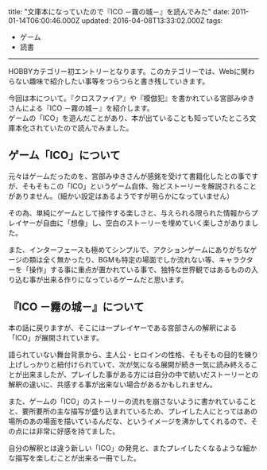 title: "文庫本になっていたので『ICO －霧の城－』を読んでみた"
date: 2011-01-14T06:00:46.000Z
updated: 2016-04-08T13:33:02.000Z
tags: 
  - ゲーム
  - 読書
---


HOBBYカテゴリー初エントリーとなります。このカテゴリーでは、Webに関わらない趣味で紹介したい事等をつらつらと書き残していきます。

今回は本について。『クロスファイア』や『模倣犯』を書かれている宮部みゆきさんによる『ICO －霧の城－』を紹介します。  
 ゲームの「ICO」を遊んだことがあり、本が出ていることも知っていたところ文庫本化されていたので読んでみました。


## ゲーム「ICO」について

元々はゲームだったのを、宮部みゆきさんが感銘を受けて書籍化したとの事ですが、そもそもこの「ICO」というゲーム自体、殆どストーリーを解説されることがありません。（細かい設定はあるようですが明らかになっていません）

その為、単純にゲームとして操作する楽しさと、与えられる限られた情報からプレイヤーが自由に「想像」し、空白のストーリーを埋めていく楽しさがありました。

また、インターフェースも極めてシンプルで、アクションゲームにありがちなゲージの類は全く無かったり、BGMも特定の場面でしか流れない等、キャラクターを「操作」する事に重点が置かれている事で、独特な世界観ではあるものの入り込む事が出来る作りになっているゲームだと思います。


## 『ICO －霧の城－』について

本の話に戻りますが、そこには一プレイヤーである宮部さんの解釈による「ICO」が展開されています。

語られていない舞台背景から、主人公・ヒロインの性格、そもそもの目的を練り上げしっかりと紐付けられていて、次が気になる展開が続き一気に読み終えることが出来ましたが、プレイした事がある方には自分の中で紡いだストーリーとの解釈の違いに、共感する事が出来ない場合があるかもしれません。

また、ゲームの「ICO」のストーリーの流れを崩さないように書かれていることと、要所要所の主な描写が盛り込まれているため、プレイした人にとってはあの場所のあの場面を描いているんだな、というイメージを沸かしてくれるので、その点には非常に好感を持てました。

自分の解釈とは違う新しい「ICO」の発見と、またプレイしたくなるような細かな描写を楽しむことが出来る一冊でした。


